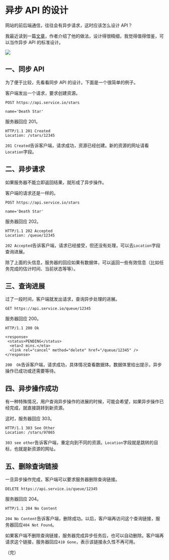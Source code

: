 # 异步 API 的设计

网站的前后端通信，往往会有异步请求，这时应该怎么设计 API？

我最近读到一篇[文章](https://farazdagi.com/2014/rest-and-long-running-jobs/)，作者介绍了他的做法，设计得很精细，我觉得值得借鉴，可以当作异步 API 的标准设计。

![](https://cdn.beekka.com/blogimg/asset/201812/bg2018121201.png)

## 一、同步 API

为了便于比较，先看看同步 API 的设计。下面是一个很简单的例子。

客户端发出一个请求，要求创建资源。

```http
POST https://api.service.io/stars

name='Death Star' 
```

服务器回应 201。

```http
HTTP/1.1 201 Created
Location: /stars/12345
```

`201 Created`告诉客户端，请求成功，资源已经创建。新的资源的网址请看`Location`字段。

## 二、异步请求

如果服务器不能立即返回结果，就形成了异步操作。

客户端的请求还是一样的。

```http
POST https://api.service.io/stars

name='Death Star' 
```

服务器回应 202。

```http
HTTP/1.1 202 Accepted
Location: /queue/12345
```

`202 Accepted`告诉客户端，请求已经接受，但还没有处理，可以去`Location`字段查询进展。

除了上面的头信息，服务器的回应如果有数据体，可以返回一些有效信息（比如任务完成的估计时间、当前状态等等）。

## 三、查询进展

过了一段时间，客户端就发出请求，查询异步处理的进展。

```http
GET https://api.service.io/queue/12345 
```

服务器回应 200。

```http
HTTP/1.1 200 Ok  

<response>
 <status>PENDING</status>
  <eta>2 mins.</eta>
  <link rel="cancel" method="delete" href="/queue/12345" /> 
</response>
```

`200  Ok`告诉客户端，请求成功，具体情况查看数据体。数据体里给出提示，异步操作已成功或还需要等待。

## 四、异步操作成功

有一种特殊情况，用户查询异步操作的进展的时候，可能会希望，如果异步操作已经完成，就直接跳转到新资源。

这时，服务器回应 303。

```http
HTTP/1.1 303 See Other 
Location: /stars/97865
```

`303 see other`告诉客户端，重定向到不同的资源。`Location`字段就是跳转的目标，也就是新资源的网址。

## 五、删除查询链接

一旦异步操作完成，客户端可以要求服务器删除查询链接。

```http
DELETE https://api.service.io/queue/12345 
```

服务器回应 204。

```http
HTTP/1.1 204 No Content
```

`204 No Content`告诉客户端，删除成功。以后，客户端再访问这个查询链接，服务器回应`404 Not Found`。

如果客户端不删除查询链接，服务器完成异步任务后，也可以自动删除。客户端再请求这个链接，服务器回应`410 Gone`，表示该链接永久性不再可用。

（完）

